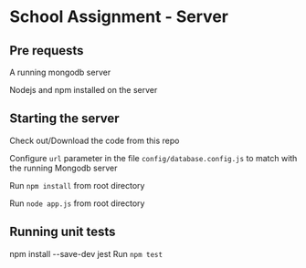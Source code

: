 # School Assignment - Server

## Pre requests
A running mongodb server

Nodejs and npm installed on the server

## Starting the server
Check out/Download the code from this repo

Configure `url` parameter in the file `config/database.config.js` to match with the running Mongodb server

Run `npm install` from root directory

Run `node app.js` from root directory

## Running unit tests
npm install --save-dev jest
Run `npm test`
